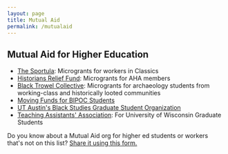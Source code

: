 ```yaml
---
layout: page
title: Mutual Aid
permalink: /mutualaid
---
```

## Mutual Aid for Higher Education
* [The Sportula](https://thesportula.wordpress.com/): Microgrants for workers in Classics
* [Historians Relief Fund](https://www.historians.org/awards-and-grants/grants-and-fellowships/historians-relief-fund): Microgrants for AHA members
* [Black Trowel Collective](https://blacktrowelcollective.wordpress.com/): Microgrants for archaeology students from working-class and historically looted communities 
* [Moving Funds for BIPOC Students](https://docs.google.com/document/d/1oj6KHj461HAKx9wdB1gAnwdVv-_18Y5mQN9WLXiNw9w/edit)
* [UT Austin's Black Studies Graduate Student Organization](https://twitter.com/AADSGrads/status/1367500710527524864)
* [Teaching Assistants' Association](https://www.gofundme.com/f/taa-mutual-aid-fund-for-grad-workers-and-families): For University of Wisconsin Graduate Students

Do you know about a Mutual Aid org for higher ed students or workers that's not on this list? [Share it using this form.](https://docs.google.com/forms/d/e/1FAIpQLSfo0-ZBllq19bMVb-_64meW4cnRyVZb5UIaayP_AvtblZy6mA/viewform?usp=sf_link)